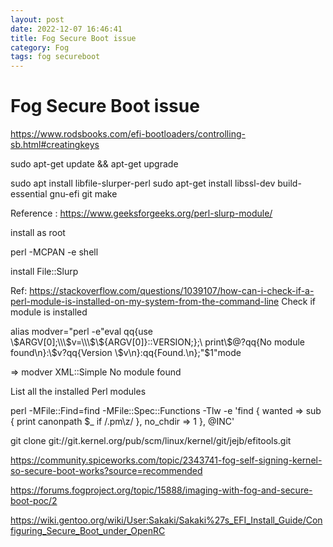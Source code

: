 ```yaml
---
layout: post
date: 2022-12-07 16:46:41
title: Fog Secure Boot issue
category: Fog
tags: fog secureboot
---
```

# Fog Secure Boot issue


https://www.rodsbooks.com/efi-bootloaders/controlling-sb.html#creatingkeys

sudo apt-get update && apt-get upgrade

sudo apt install libfile-slurper-perl 
sudo apt-get install libssl-dev build-essential gnu-efi git make


Reference : https://www.geeksforgeeks.org/perl-slurp-module/

install as root

perl -MCPAN -e shell

install File::Slurp

Ref: https://stackoverflow.com/questions/1039107/how-can-i-check-if-a-perl-module-is-installed-on-my-system-from-the-command-line
Check if module is installed

alias modver="perl -e\"eval qq{use \\\$ARGV[0];\\\\\\\$v=\\\\\\\$\\\${ARGV[0]}::VERSION;};\ print\\\$@?qq{No module found\\n}:\\\$v?qq{Version \\\$v\\n}:qq{Found.\\n};\"\$1"mode

=> modver XML::Simple
No module found


List all the installed Perl modules

perl -MFile::Find=find -MFile::Spec::Functions -Tlw -e 'find { wanted => sub { print canonpath $_ if /\.pm\z/ }, no_chdir => 1 }, @INC'

git clone git://git.kernel.org/pub/scm/linux/kernel/git/jejb/efitools.git


https://community.spiceworks.com/topic/2343741-fog-self-signing-kernel-so-secure-boot-works?source=recommended


https://forums.fogproject.org/topic/15888/imaging-with-fog-and-secure-boot-poc/2

https://wiki.gentoo.org/wiki/User:Sakaki/Sakaki%27s_EFI_Install_Guide/Configuring_Secure_Boot_under_OpenRC
